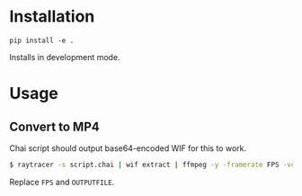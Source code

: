 # Installation

```
pip install -e .
```

Installs in development mode.


# Usage

## Convert to MP4

Chai script should output base64-encoded WIF for this to work.

```bash
$ raytracer -s script.chai | wif extract | ffmpeg -y -framerate FPS -vcodec png -i - -c:v libx264 -r 30 -pix_fmt yuv420p OUTPUT_FILE.mp4
```

Replace `FPS` and `OUTPUTFILE`.
